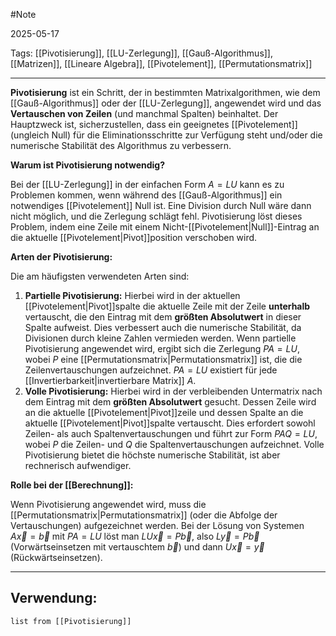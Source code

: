 #Note

2025-05-17

Tags: [[Pivotisierung]], [[LU-Zerlegung]], [[Gauß-Algorithmus]], [[Matrizen]], [[Lineare Algebra]], [[Pivotelement]], [[Permutationsmatrix]]

---

**Pivotisierung** ist ein Schritt, der in bestimmten Matrixalgorithmen, wie dem [[Gauß-Algorithmus]] oder der [[LU-Zerlegung]], angewendet wird und das **Vertauschen von Zeilen** (und manchmal Spalten) beinhaltet. Der Hauptzweck ist, sicherzustellen, dass ein geeignetes [[Pivotelement]] (ungleich Null) für die Eliminationsschritte zur Verfügung steht und/oder die numerische Stabilität des Algorithmus zu verbessern.

**Warum ist Pivotisierung notwendig?**

Bei der [[LU-Zerlegung]] in der einfachen Form $A=LU$ kann es zu Problemen kommen, wenn während des [[Gauß-Algorithmus]] ein notwendiges [[Pivotelement]] Null ist. Eine Division durch Null wäre dann nicht möglich, und die Zerlegung schlägt fehl. Pivotisierung löst dieses Problem, indem eine Zeile mit einem Nicht-[[Pivotelement|Null]]-Eintrag an die aktuelle [[Pivotelement|Pivot]]position verschoben wird.

**Arten der Pivotisierung:**

Die am häufigsten verwendeten Arten sind:

1.  **Partielle Pivotisierung:** Hierbei wird in der aktuellen [[Pivotelement|Pivot]]spalte die aktuelle Zeile mit der Zeile **unterhalb** vertauscht, die den Eintrag mit dem **größten Absolutwert** in dieser Spalte aufweist. Dies verbessert auch die numerische Stabilität, da Divisionen durch kleine Zahlen vermieden werden. Wenn partielle Pivotisierung angewendet wird, ergibt sich die Zerlegung $PA = LU$, wobei $P$ eine [[Permutationsmatrix|Permutationsmatrix]] ist, die die Zeilenvertauschungen aufzeichnet. $PA=LU$ existiert für jede [[Invertierbarkeit|invertierbare Matrix]] $A$.
2.  **Volle Pivotisierung:** Hierbei wird in der verbleibenden Untermatrix nach dem Eintrag mit dem **größten Absolutwert** gesucht. Dessen Zeile wird an die aktuelle [[Pivotelement|Pivot]]zeile und dessen Spalte an die aktuelle [[Pivotelement|Pivot]]spalte vertauscht. Dies erfordert sowohl Zeilen- als auch Spaltenvertauschungen und führt zur Form $PAQ = LU$, wobei $P$ die Zeilen- und $Q$ die Spaltenvertauschungen aufzeichnet. Volle Pivotisierung bietet die höchste numerische Stabilität, ist aber rechnerisch aufwendiger.

**Rolle bei der [[Berechnung]]:**

Wenn Pivotisierung angewendet wird, muss die [[Permutationsmatrix|Permutationsmatrix]] (oder die Abfolge der Vertauschungen) aufgezeichnet werden. Bei der Lösung von Systemen $A\vec{x}=\vec{b}$ mit $PA=LU$ löst man $LU\vec{x}=P\vec{b}$, also $L\vec{y}=P\vec{b}$ (Vorwärtseinsetzen mit vertauschtem $\vec{b}$) und dann $U\vec{x}=\vec{y}$ (Rückwärtseinsetzen).

---

## Verwendung:

```dataview
list from [[Pivotisierung]]
```